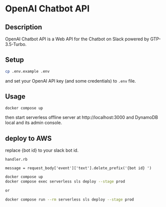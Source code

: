 # OpenAI Chatbot API

## Description

OpenAI Chatbot API is a Web API for the Chatbot on Slack powered by GTP-3.5-Turbo.

## Setup

```zsh
cp .env.example .env
```
and set your OpenAI API key (and some credentials) to `.env` file.

## Usage

```zsh
docker compose up
```
then start serverless offline server at http://localhost:3000 and DynamoDB local and its admin console.

## deploy to AWS

replace {bot id} to your slack bot id.

`handler.rb`
```
message = request_body['event']['text'].delete_prefix('{bot id} ')
```

```zsh
docker compose up
docker compose exec serverless sls deploy --stage prod

or

docker compose run --rm serverless sls deploy --stage prod
```
